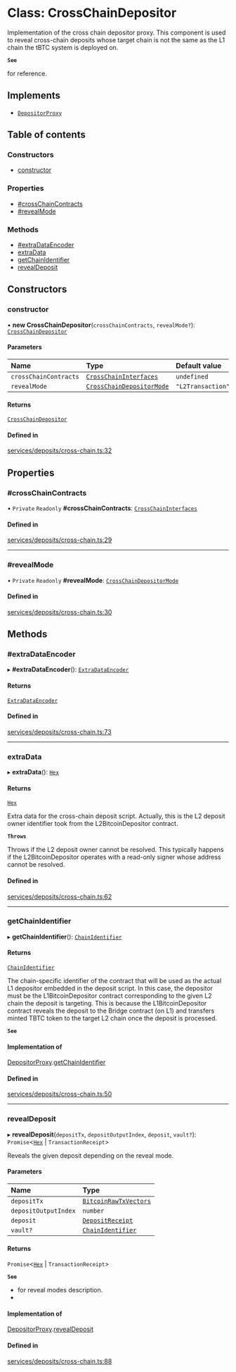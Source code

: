 # Class: CrossChainDepositor

Implementation of the cross chain depositor proxy. This component is used to
reveal cross-chain deposits whose target chain is not the same as the L1
chain the tBTC system is deployed on.

**`See`**

for reference.

## Implements

- [`DepositorProxy`](../interfaces/DepositorProxy.md)

## Table of contents

### Constructors

- [constructor](CrossChainDepositor.md#constructor)

### Properties

- [#crossChainContracts](CrossChainDepositor.md##crosschaincontracts)
- [#revealMode](CrossChainDepositor.md##revealmode)

### Methods

- [#extraDataEncoder](CrossChainDepositor.md##extradataencoder)
- [extraData](CrossChainDepositor.md#extradata)
- [getChainIdentifier](CrossChainDepositor.md#getchainidentifier)
- [revealDeposit](CrossChainDepositor.md#revealdeposit)

## Constructors

### constructor

• **new CrossChainDepositor**(`crossChainContracts`, `revealMode?`): [`CrossChainDepositor`](CrossChainDepositor.md)

#### Parameters

| Name | Type | Default value |
| :------ | :------ | :------ |
| `crossChainContracts` | [`CrossChainInterfaces`](../README.md#crosschaininterfaces) | `undefined` |
| `revealMode` | [`CrossChainDepositorMode`](../README.md#crosschaindepositormode) | `"L2Transaction"` |

#### Returns

[`CrossChainDepositor`](CrossChainDepositor.md)

#### Defined in

[services/deposits/cross-chain.ts:32](https://github.com/keep-network/tbtc-v2/blob/main/typescript/src/services/deposits/cross-chain.ts#L32)

## Properties

### #crossChainContracts

• `Private` `Readonly` **#crossChainContracts**: [`CrossChainInterfaces`](../README.md#crosschaininterfaces)

#### Defined in

[services/deposits/cross-chain.ts:29](https://github.com/keep-network/tbtc-v2/blob/main/typescript/src/services/deposits/cross-chain.ts#L29)

___

### #revealMode

• `Private` `Readonly` **#revealMode**: [`CrossChainDepositorMode`](../README.md#crosschaindepositormode)

#### Defined in

[services/deposits/cross-chain.ts:30](https://github.com/keep-network/tbtc-v2/blob/main/typescript/src/services/deposits/cross-chain.ts#L30)

## Methods

### #extraDataEncoder

▸ **#extraDataEncoder**(): [`ExtraDataEncoder`](../interfaces/ExtraDataEncoder.md)

#### Returns

[`ExtraDataEncoder`](../interfaces/ExtraDataEncoder.md)

#### Defined in

[services/deposits/cross-chain.ts:73](https://github.com/keep-network/tbtc-v2/blob/main/typescript/src/services/deposits/cross-chain.ts#L73)

___

### extraData

▸ **extraData**(): [`Hex`](Hex.md)

#### Returns

[`Hex`](Hex.md)

Extra data for the cross-chain deposit script. Actually, this is
         the L2 deposit owner identifier took from the L2BitcoinDepositor
         contract.

**`Throws`**

Throws if the L2 deposit owner cannot be resolved. This
        typically happens if the L2BitcoinDepositor operates with
        a read-only signer whose address cannot be resolved.

#### Defined in

[services/deposits/cross-chain.ts:62](https://github.com/keep-network/tbtc-v2/blob/main/typescript/src/services/deposits/cross-chain.ts#L62)

___

### getChainIdentifier

▸ **getChainIdentifier**(): [`ChainIdentifier`](../interfaces/ChainIdentifier.md)

#### Returns

[`ChainIdentifier`](../interfaces/ChainIdentifier.md)

The chain-specific identifier of the contract that will be
         used as the actual L1 depositor embedded in the deposit script.
         In this case, the depositor must be the L1BitcoinDepositor contract
         corresponding to the given L2 chain the deposit is targeting.
         This is because the L1BitcoinDepositor contract reveals the deposit to
         the Bridge contract (on L1) and transfers minted TBTC token to the
         target L2 chain once the deposit is processed.

**`See`**

#### Implementation of

[DepositorProxy](../interfaces/DepositorProxy.md).[getChainIdentifier](../interfaces/DepositorProxy.md#getchainidentifier)

#### Defined in

[services/deposits/cross-chain.ts:50](https://github.com/keep-network/tbtc-v2/blob/main/typescript/src/services/deposits/cross-chain.ts#L50)

___

### revealDeposit

▸ **revealDeposit**(`depositTx`, `depositOutputIndex`, `deposit`, `vault?`): `Promise`\<[`Hex`](Hex.md) \| `TransactionReceipt`\>

Reveals the given deposit depending on the reveal mode.

#### Parameters

| Name | Type |
| :------ | :------ |
| `depositTx` | [`BitcoinRawTxVectors`](../interfaces/BitcoinRawTxVectors.md) |
| `depositOutputIndex` | `number` |
| `deposit` | [`DepositReceipt`](../interfaces/DepositReceipt.md) |
| `vault?` | [`ChainIdentifier`](../interfaces/ChainIdentifier.md) |

#### Returns

`Promise`\<[`Hex`](Hex.md) \| `TransactionReceipt`\>

**`See`**

 - for reveal modes description.
 - 

#### Implementation of

[DepositorProxy](../interfaces/DepositorProxy.md).[revealDeposit](../interfaces/DepositorProxy.md#revealdeposit)

#### Defined in

[services/deposits/cross-chain.ts:88](https://github.com/keep-network/tbtc-v2/blob/main/typescript/src/services/deposits/cross-chain.ts#L88)
